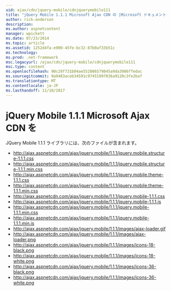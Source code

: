 ```yaml
---
uid: ajax/cdn/jquery-mobile/cdnjquerymobile111
title: "jQuery Mobile 1.1.1 Microsoft Ajax CDN の |Microsoft ドキュメント"
author: rick-anderson
description: 
ms.author: aspnetcontent
manager: wpickett
ms.date: 07/23/2014
ms.topic: article
ms.assetid: 1252d4fa-e900-45fe-bc32-87b0af33b51c
ms.technology: 
ms.prod: .net-framework
msc.legacyurl: /ajax/cdn/jquery-mobile/cdnjquerymobile111
msc.type: content
ms.openlocfilehash: 90c29f731b04ae552806579845a9da3986ffedac
ms.sourcegitcommit: 9a9483aceb34591c97451997036a9120c3fe2baf
ms.translationtype: MT
ms.contentlocale: ja-JP
ms.lasthandoff: 11/10/2017
---
```

<a name="jquery-mobile-111-on-the-microsoft-ajax-cdn"></a>jQuery Mobile 1.1.1 Microsoft Ajax CDN を
====================
JQuery Mobile 1.1.1 ライブラリには、次のファイルが含まれます。

- http://ajax.aspnetcdn.com/ajax/jquery.mobile/1.1.1/jquery.mobile.structure-1.1.1.css
- http://ajax.aspnetcdn.com/ajax/jquery.mobile/1.1.1/jquery.mobile.structure-1.1.1.min.css
- http://ajax.aspnetcdn.com/ajax/jquery.mobile/1.1.1/jquery.mobile.theme-1.1.1.css
- http://ajax.aspnetcdn.com/ajax/jquery.mobile/1.1.1/jquery.mobile.theme-1.1.1.min.css
- http://ajax.aspnetcdn.com/ajax/jquery.mobile/1.1.1/jquery.mobile-1.1.1.css
- http://ajax.aspnetcdn.com/ajax/jquery.mobile/1.1.1/jquery.mobile-1.1.1.js
- http://ajax.aspnetcdn.com/ajax/jquery.mobile/1.1.1/jquery.mobile-1.1.1.min.css
- http://ajax.aspnetcdn.com/ajax/jquery.mobile/1.1.1/jquery.mobile-1.1.1.min.js
- http://ajax.aspnetcdn.com/ajax/jquery.mobile/1.1.1/images/ajax-loader.gif
- http://ajax.aspnetcdn.com/ajax/jquery.mobile/1.1.1/images/ajax-loader.png
- http://ajax.aspnetcdn.com/ajax/jquery.mobile/1.1.1/images/icons-18-black.png
- http://ajax.aspnetcdn.com/ajax/jquery.mobile/1.1.1/images/icons-18-white.png
- http://ajax.aspnetcdn.com/ajax/jquery.mobile/1.1.1/images/icons-36-black.png
- http://ajax.aspnetcdn.com/ajax/jquery.mobile/1.1.1/images/icons-36-white.png
